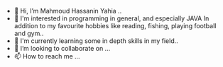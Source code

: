 - 👋 Hi, I’m Mahmoud Hassanin Yahia ..
- 👀 I'm interested in programming in general, and especially JAVA In addition to my favourite hobbies like reading, fishing, playing football and gym..
- 🌱 I'm currently learning some in depth skills in my field..
- 💞️ I’m looking to collaborate on ...
- 📫 How to reach me ...

<!---
mahmoudyahia2020/mahmoudyahia2020 is a ✨ special ✨ repository because its `README.md` (this file) appears on your GitHub profile.
You can click the Preview link to take a look at your changes.
--->

